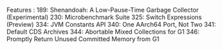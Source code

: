 Features :
189:	Shenandoah: A Low-Pause-Time Garbage Collector (Experimental)
230:	Microbenchmark Suite
325:	Switch Expressions (Preview)
334:	JVM Constants API
340:	One AArch64 Port, Not Two
341:	Default CDS Archives
344:	Abortable Mixed Collections for G1
346:	Promptly Return Unused Committed Memory from G1
